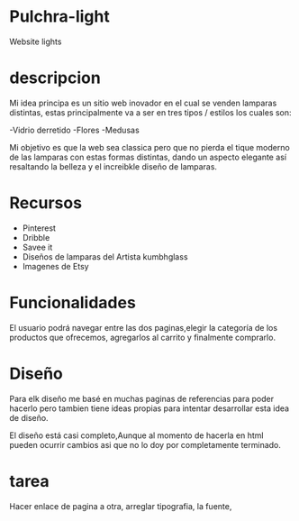 # Pulchra-light
Website lights
# descripcion

Mi idea principa es un sitio web inovador en el cual se venden lamparas distintas, estas principalmente va a ser en tres tipos / estilos los cuales son:

-Vidrio derretido 
-Flores
-Medusas

Mi objetivo es que la web sea classica pero que no pierda el tique moderno de las lamparas con estas formas distintas, dando un aspecto elegante así resaltando la belleza y el increibkle diseño de lamparas.

# Recursos
- Pinterest
- Dribble
- Savee it
- Diseños de lamparas del Artista kumbhglass
- Imagenes de Etsy

# Funcionalidades
El usuario podrá navegar entre las dos paginas,elegir la categoría de los productos que ofrecemos, agregarlos al carrito y finalmente comprarlo.

# Diseño
Para elk diseño me basé en muchas paginas de referencias para poder hacerlo pero tambien tiene ideas propias para intentar desarrollar esta idea de diseño.

El diseño está casi completo,Aunque al momento de hacerla en html pueden ocurrir cambios asi que no lo doy por completamente terminado.

# tarea
Hacer enlace de pagina a otra, arreglar tipografia, la fuente,

